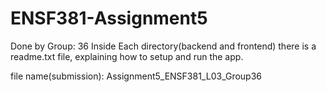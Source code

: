 # ENSF381-Assignment5
Done by Group: 36
Inside Each directory(backend and frontend) there is a
readme.txt file, explaining how to setup and run the 
app.

file name(submission): Assignment5_ENSF381_L03_Group36